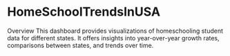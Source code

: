 # HomeSchoolTrendsInUSA

Overview
This dashboard provides visualizations of homeschooling student data for different states. It offers insights into year-over-year growth rates, comparisons between states, and trends over time.

